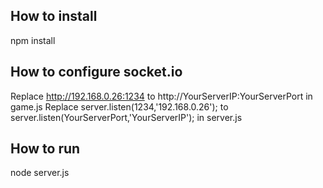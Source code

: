 ## How to install
 npm install
 
## How to configure socket.io

 Replace http://192.168.0.26:1234 to http://YourServerIP:YourServerPort in game.js
 Replace server.listen(1234,'192.168.0.26'); to server.listen(YourServerPort,'YourServerIP'); in server.js


## How to run
node server.js
